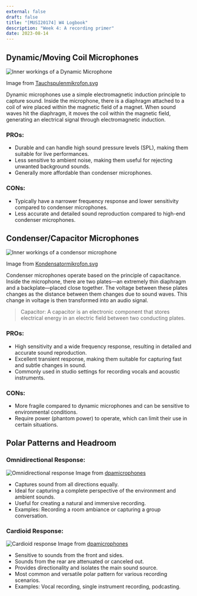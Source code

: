 ```yaml
---
external: false
draft: false
title: "[MUSI20174] W4 Logbook"
description: "Week 4: A recording primer"
date: 2023-08-14
---
```


## Dynamic/Moving Coil Microphones

![Inner workings of a Dynamic Microphone](/assets/musi20174/dynamic-microphone.png)

Image from [Tauchspulenmikrofon.svg](https://commons.wikimedia.org/wiki/File:Tauchspulenmikrofon.svg)

Dynamic microphones use a simple electromagnetic induction principle to capture sound. Inside the microphone, there is a diaphragm attached to a coil of wire placed within the magnetic field of a magnet. When sound waves hit the diaphragm, it moves the coil within the magnetic field, generating an electrical signal through electromagnetic induction.

### PROs:

- Durable and can handle high sound pressure levels (SPL), making them suitable for live performances.
- Less sensitive to ambient noise, making them useful for rejecting unwanted background sounds.
- Generally more affordable than condenser microphones.

### CONs:

- Typically have a narrower frequency response and lower sensitivity compared to condenser microphones.
- Less accurate and detailed sound reproduction compared to high-end condenser microphones.

## Condenser/Capacitor Microphones

![Inner workings of a condensor microphone](/assets/musi20174/condensor-microphone.png)

Image from [Kondensatormikrofon.svg](https://commons.wikimedia.org/wiki/File:Kondensatormikrofon.svg)

Condenser microphones operate based on the principle of capacitance. Inside the microphone, there are two plates—an extremely thin diaphragm and a backplate—placed close together. The voltage between these plates changes as the distance between them changes due to sound waves. This change in voltage is then transformed into an audio signal.

> Capacitor: A capacitor is an electronic component that stores electrical energy in an electric field between two conducting plates.

### PROs:

- High sensitivity and a wide frequency response, resulting in detailed and accurate sound reproduction.
- Excellent transient response, making them suitable for capturing fast and subtle changes in sound.
- Commonly used in studio settings for recording vocals and acoustic instruments.

### CONs:

- More fragile compared to dynamic microphones and can be sensitive to environmental conditions.
- Require power (phantom power) to operate, which can limit their use in certain situations.

## Polar Patterns and Headroom

### Omnidirectional Response:

![Omnidirectional response](/assets/musi20174/omnidirectional-response.png)
Image from [dpamicrophones](https://www.dpamicrophones.com/mic-university/omni-or-cardioid)

- Captures sound from all directions equally.
- Ideal for capturing a complete perspective of the environment and ambient sounds.
- Useful for creating a natural and immersive recording.
- Examples: Recording a room ambiance or capturing a group conversation.

### Cardioid Response:

![Cardioid response](/assets/musi20174/cardioid-response.png)
Image from [dpamicrophones](https://www.dpamicrophones.com/mic-university/omni-or-cardioid)

- Sensitive to sounds from the front and sides.
- Sounds from the rear are attenuated or canceled out.
- Provides directionality and isolates the main sound source.
- Most common and versatile polar pattern for various recording scenarios.
- Examples: Vocal recording, single instrument recording, podcasting.
